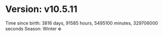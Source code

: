 # Version: v10.5.11
Time since birth: 3816 days, 91585 hours, 5495100 minutes, 329706000 seconds
Season: Winter ❄️
